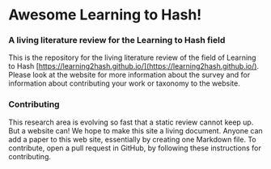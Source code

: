 # Awesome Learning to Hash!

### A living literature review for the Learning to Hash field

This is the repository for the living literature review of the field of Learning to Hash [https://learning2hash.github.io/](https://learning2hash.github.io/). Please 
look at the website for more information about the survey and for information about contributing your work or taxonomy to the 
website.

### Contributing

This research area is evolving so fast that a static review cannot keep up. But a website can! We hope to make this site a living document. Anyone can add a paper to this web site, essentially by creating one Markdown file. To contribute, open a pull request in GitHub, by following these instructions for contributing.
